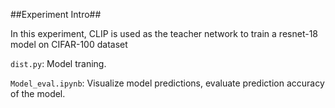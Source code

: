 ##Experiment Intro##

In this experiment, CLIP is used as the teacher network to train a resnet-18 model on CIFAR-100 dataset

`dist.py`: Model traning.

`Model_eval.ipynb`: Visualize model predictions, evaluate prediction accuracy of the model.

